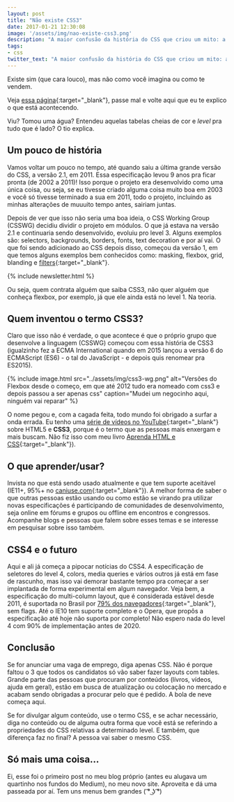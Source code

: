 ```yaml
---
layout: post
title: "Não existe CSS3"
date: 2017-01-21 12:30:08
image: '/assets/img/nao-existe-css3.png'
description: "A maior confusão da história do CSS que criou um mito: a lenda do CSS3. Um ponto no tempo que nunca existiu e que confunde muita gente."
tags:
- css
twitter_text: "A maior confusão da história do CSS que criou um mito: a lenda do CSS3."
---
```


Existe sim (que cara louco), mas não como você imagina ou como te vendem.

Veja [essa página](https://www.w3.org/Style/CSS/current-work){:target="_blank"}, passe mal e volte aqui que eu te explico o que está acontecendo.

Viu? Tomou uma água? Entendeu aquelas tabelas cheias de cor e *level* pra tudo que é lado? O tio explica.

## Um pouco de história

Vamos voltar um pouco no tempo, até quando saiu a última grande versão do CSS, a versão 2.1, em 2011. Essa especificação levou 9 anos pra ficar pronta (de 2002 a 2011)! Isso porque o projeto era desenvolvido como uma única coisa, ou seja, se eu tivesse criado alguma coisa muito boa em 2003 e você só tivesse terminado a sua em 2011, todo o projeto, incluindo as minhas alterações de muuuito tempo antes, sairiam juntas.

Depois de ver que isso não seria uma boa ideia, o CSS Working Group (CSSWG) decidiu dividir o projeto em módulos. O que já estava na versão 2.1 e continuaria sendo desenvolvido, evoluiu pro level 3. Alguns exemplos são: selectors, backgrounds, borders, fonts, text decoration e por aí vai. O que foi sendo adicionado ao CSS depois disso, começou da versão 1, em que temos alguns exemplos bem conhecidos como: masking, flexbox, grid, blanding e [filters](https://css-tricks.com/almanac/properties/f/filter/){:target="_blank"}.

{% include newsletter.html %}

Ou seja, quem contrata alguém que saiba CSS3, não quer alguém que conheça flexbox, por exemplo, já que ele ainda está no level 1. Na teoria.

## Quem inventou o termo CSS3?

Claro que isso não é verdade, o que acontece é que o próprio grupo que desenvolve a linguagem (CSSWG) começou com essa história de CSS3 (igualzinho fez a ECMA International quando em 2015 lançou a versão 6 do ECMAScript (ES6) - o tal do JavaScript - e depois quis renomear pra ES2015).

{% include image.html src="../assets/img/css3-wg.png" alt="Versões do Flexbox desde o começo, em que até 2012 tudo era nomeado com css3 e depois passou a ser apenas css" caption="Mudei um negocinho aqui, ninguém vai reparar" %}

O nome pegou e, com a cagada feita, todo mundo foi obrigado a surfar a onda errada. Eu tenho uma [série de vídeos no YouTube](https://www.youtube.com/playlist?list=PLB7wuPF7rlckDdLVxueGuQIpI_3Nl2pCt){:target="_blank"} sobre HTML5 e **CSS3**, porque é o termo que as pessoas mais enxergam e mais buscam. Não fiz isso com meu livro [Aprenda HTML e CSS](http://aprendahtmlecss.com.br/){:target="_blank"}).

## O que aprender/usar?

Invista no que está sendo usado atualmente e que tem suporte aceitável (IE11+, 95%+ no [caniuse.com](http://caniuse.com/){:target="_blank"}). A melhor forma de saber o que outras pessoas estão usando ou como estão se virando pra utilizar novas especificações é participando de comunidades de desenvolvimento, seja online em fórums e grupos ou offline em encontros e congressos. Acompanhe blogs e pessoas que falem sobre esses temas e se interesse em pesquisar sobre isso também.

## CSS4 e o futuro

Aqui e ali já começa a pipocar notícias do CSS4. A especificação de seletores do level 4, colors, media queries e vários outros já está em fase de rascunho, mas isso vai demorar bastante tempo pra começar a ser implantada de forma experimental em algum navegador. Veja bem, a especificação do multi-column layout, que é considerada estável desde 2011, é suportada no Brasil por [79% dos navegadores](http://caniuse.com/#search=columns){:target="_blank"}, sem flags. Até o IE10 tem suporte completo e o Opera, que propôs a especificação até hoje não suporta por completo! Não espero nada do level 4 com 90% de implementação antes de 2020.

## Conclusão

Se for anunciar uma vaga de emprego, diga apenas CSS. Não é porque faltou o 3 que todos os candidatos só vão saber fazer layouts com tables. Grande parte das pessoas que procuram por conteúdos (lívros, vídeos, ajuda em geral), estão em busca de atualização ou colocação no mercado e acabam sendo obrigadas a procurar pelo que é pedido. A bola de neve começa aqui.

Se for divulgar algum conteúdo, use o termo CSS, e se achar necessário, diga no conteúdo ou de alguma outra forma que você está se referindo a propriedades do CSS relativas a determinado level. E também, que diferença faz no final? A pessoa vai saber o mesmo CSS.

## Só mais uma coisa...

Ei, esse foi o primeiro post no meu blog próprio (antes eu alugava um quartinho nos fundos do Medium), no meu novo site. Aproveita e dá uma passeada por aí. Tem uns menus bem grandes ( ͡° ͜ʖ ͡°)